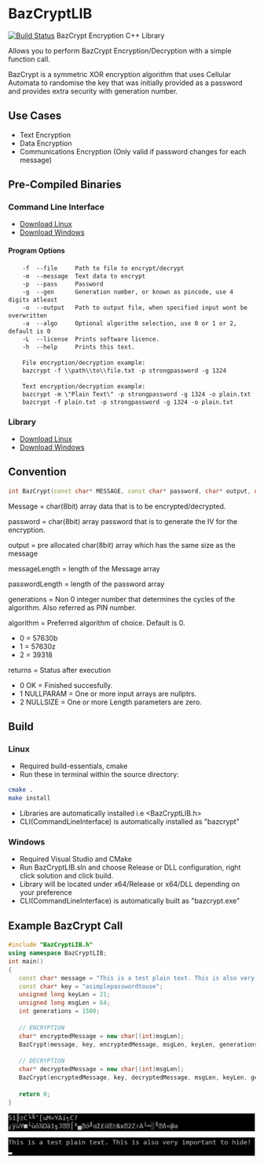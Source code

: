 # BazCryptLIB
[![Build Status](https://travis-ci.org/karusb/BazCryptLIB.svg?branch=master)](https://travis-ci.org/karusb/BazCryptLIB)
BazCrypt Encryption C++ Library

Allows you to perform BazCrypt Encryption/Decryption with a simple function call.

BazCrypt is a symmetric XOR encryption algorithm that uses Cellular Automata to randomise the key that was initially provided as a password and provides extra security with generation number.

## Use Cases
 - Text Encryption
 - Data Encryption
 - Communications Encryption (Only valid if password changes for each message)

## Pre-Compiled Binaries 
### Command Line Interface
 - [Download Linux](https://github.com/karusb/BazCryptLIB/releases/download/1.0.0/BazCryptCLI-v1.0-Linux64.zip)
 - [Download Windows](https://github.com/karusb/BazCryptLIB/releases/download/1.0.0/BazCryptCLI-v1.0-Windows64.zip)
#### Program Options
```
    -f  --file     Path to file to encrypt/decrypt
    -m  --message  Text data to encrypt
    -p  --pass     Password
    -g  --gen      Generation number, or known as pincode, use 4 digits atleast
    -o  --output   Path to output file, when specified input wont be overwritten
    -a  --algo     Optional algorithm selection, use 0 or 1 or 2, default is 0
    -L  --license  Prints software licence.
    -h  --help     Prints this text.

    File encryption/decryption example:
    bazcrypt -f \\path\\to\\file.txt -p strongpassword -g 1324

    Text encryption/decryption example:
    bazcrypt -m \"Plain Text\" -p strongpassword -g 1324 -o plain.txt
    bazcrypt -f plain.txt -p strongpassword -g 1324 -o plain.txt

```
### Library
 - [Download Linux](https://github.com/karusb/BazCryptLIB/releases/download/1.0.0/BazCrypt-v1.0-Linux64.zip)
 - [Download Windows](https://github.com/karusb/BazCryptLIB/releases/download/1.0.0/BazCrypt-v1.0-Windows64.zip)

## Convention
```c++
int BazCrypt(const char* MESSAGE, const char* password, char* output, unsigned long messageLength, unsigned long passwordLength, int generations, int algorithm);
```

 Message = char(8bit) array data that is to be encrypted/decrypted.
 
 password = char(8bit) array password that is to generate the IV for the encryption.
 
 output = pre allocated char(8bit) array which has the same size as the message 
 
 messageLength  = length of the Message array
 
 passwordLength = length of the password array
 
 generations = Non 0 integer number that determines the cycles of the algorithm. Also referred as PIN number.
 
 algorithm = Preferred algorithm of choice. Default is 0.
 - 0 = 57630b
 - 1 = 57630z
 - 2 = 39318

 returns = Status after execution
 - 0 OK        = Finished succesfully.
 - 1 NULLPARAM = One or more input arrays are nullptrs.
 - 2 NULLSIZE  = One or more Length parameters are zero.

## Build
### Linux
  - Required build-essentials, cmake
  - Run these in terminal within the source directory:
   ```bash
   cmake .
   make install
   ```
  - Libraries are automatically installed i.e <BazCryptLIB.h>
  - CLI(CommandLineInterface) is automatically installed as "bazcrypt"
### Windows 
  - Required Visual Studio and CMake
  - Run BazCryptLIB.sln and choose Release or DLL configuration, right click solution and click build.
  - Library will be located under x64/Release or x64/DLL depending on your preference
  - CLI(CommandLineInterface) is automatically built as "bazcrypt.exe"


## Example BazCrypt Call
 ```c++
 #include "BazCryptLIB.h"
using namespace BazCryptLIB;
int main()
{
	const char* message = "This is a test plain text. This is also very important to hide!";
	const char* key = "asimplepasswordtouse";
	unsigned long keyLen = 21;
	unsigned long msgLen = 64;
	int generations = 1500;

	// ENCRYPTION
	char* encryptedMessage = new char[(int)msgLen];
	BazCrypt(message, key, encryptedMessage, msgLen, keyLen, generations, 2);

	// DECRYPTION
	char* decryptedMessage = new char[(int)msgLen];
	BazCrypt(encryptedMessage, key, decryptedMessage, msgLen, keyLen, generations, 2);

	return 0;
}
```
![ProgramOutput](https://github.com/karusb/BazCryptLIB/raw/master/bazlib.jpg)
